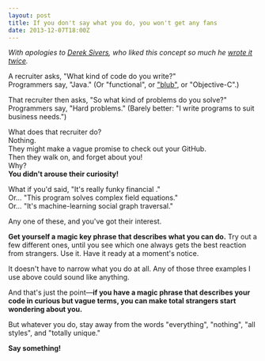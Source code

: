 ```yaml
---
layout: post
title: If you don't say what you do, you won't get any fans
date: 2013-12-07T18:00Z
---
```

*With apologies to [Derek Sivers][1], who liked this concept so much he [wrote it twice][2].*

A recruiter asks, "What kind of code do you write?"<br/>
Programmers say, "Java." (Or "functional", or ["blub"][3], or "Objective-C".)

That recruiter then asks, "So what kind of problems do you solve?"<br/>
Programmers say, "Hard problems." (Barely better: "I write programs to suit business needs.")

What does that recruiter do?<br/>
Nothing.<br/>
They might make a vague promise to check out your GitHub.<br/>
Then they walk on, and forget about you!<br/>
Why?<br/>
**You didn't arouse their curiosity!**

What if you'd said, "It's really funky financial ."<br/>
Or&hellip; "This program solves complex field equations."<br/>
Or&hellip; "It's machine-learning social graph traversal."

Any one of these, and you've got their interest.

**Get yourself a magic key phrase that describes what you can do.**
Try out a few different ones, until you see which one always gets the
best reaction from strangers. Use it. Have it ready at a moment's notice.

It doesn't have to narrow what you do at all. Any of those three examples
I use above could sound like anything.

And that's just the point&mdash;**if you have a magic phrase that describes
your code in curious but vague terms, you can make total strangers start
wondering about you.**

But whatever you do, stay away from the words "everything", "nothing",
"all styles", and "totally unique."


**Say something!**

[1]: https://sivers.org/say-what-you-sound-like
[2]: https://sivers.org/dont-assume
[3]: http://www.paulgraham.com/avg.html
